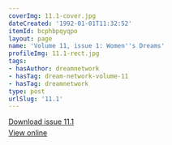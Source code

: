 ```yaml
---
coverImg: 11.1-cover.jpg
dateCreated: '1992-01-01T11:32:52'
itemId: bcphbpqyqpo
layout: page
name: 'Volume 11, issue 1: Women''s Dreams'
profileImg: 11.1-rect.jpg
tags:
- hasAuthor: dreamnetwork
- hasTag: dream-network-volume-11
- hasTag: dreamnetwork
type: post
urlSlug: '11.1'
---
```

<p style="margin-block-end: 5px; margin-block-start: 5px;"><a href="../files/pdfs/Volume_11/11.1-Dream-Network-Vol-11-No-1.pdf" download="">Download issue 11.1</a></p><p style="margin-block-end: 5px; margin-block-start: 5px;"><a href="../files/pdfs/Volume_11/11.1-Dream-Network-Vol-11-No-1.pdf">View online</a></p>